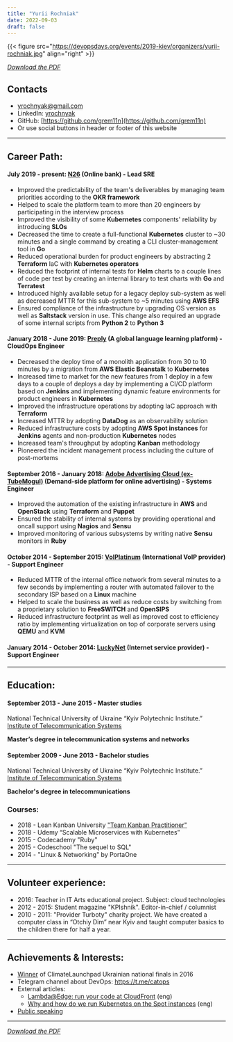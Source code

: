 ```yaml
---
title: "Yurii Rochniak"
date: 2022-09-03
draft: false
---
```


{{< figure src="https://devopsdays.org/events/2019-kiev/organizers/yurii-rochniak.jpg" align="right" >}}

_[Download the PDF](https://github.com/grem11n/blog/raw/master/static/files/Yurii_Rochniak_CV.pdf)_

## Contacts

* yrochnyak@gmail.com
* LinkedIn: [yrochnyak](https://www.linkedin.com/in/yrochnyak/)
* GitHub: [https://github.com/grem11n](https://github.com/grem11n)
* Or use social buttons in header or footer of this website
---

## Career Path:

#### July 2019 - present: [N26](https://n26.com) (Online bank) - Lead SRE

- Improved the predictability of the team's deliverables by managing team priorities according to the **OKR framework**
- Helped to scale the platform team to more than 20 engineers by participating in the interview process
- Improved the visibility of some **Kubernetes** components' reliability by introducing **SLOs**
- Decreased the time to create a full-functional **Kubernetes** cluster to ~30 minutes and a single command by creating a CLI cluster-management tool in **Go**
- Reduced operational burden for product engineers by abstracting 2 **Terraform** IaC with **Kubernetes operators**
- Reduced the footprint of internal tests for **Helm** charts to a couple lines of code per test by creating an internal library to test charts with **Go** and **Terratest**
- Introduced highly available setup for a legacy deploy sub-system as well as decreased MTTR for this sub-system to ~5 minutes using **AWS EFS**
- Ensured compliance of the infrastructure by upgrading OS version as well as **Saltstack** version in use. This change also required an upgrade of some internal scripts from **Python 2** to **Python 3**

#### January 2018 - June 2019: [Preply](https://preply.com) (A global language learning platform) - CloudOps Engineer
- Decreased the deploy time of a monolith application from 30 to 10 minutes by a migration from **AWS Elastic Beanstalk** to **Kubernetes**
- Increased time to market for the new features from 1 deploy in a few days to a couple of deploys a day by implementing a CI/CD platform based on **Jenkins** and implementing dynamic feature environments for product engineers in **Kubernetes**
- Improved the infrastructure operations by adopting IaC approach with **Terraform**
- Increased MTTR by adopting **DataDog** as an observability solution
- Reduced infrastructure costs by adopting **AWS Spot instances** for **Jenkins** agents and non-production **Kubernetes** nodes
- Increased team's throughput by adopting **Kanban** methodology
- Pioneered the incident management process including the culture of post-mortems

#### September 2016 - January 2018: [Adobe Advertising Cloud (ex-TubeMogul)](https://advertising.adobe.com/) (Demand-side platform for online advertising) - Systems Engineer
- Improved the automation of the existing infrastructure in **AWS** and **OpenStack** using **Terraform** and **Puppet**
- Ensured the stability of internal systems by providing operational and oncall support using **Nagios** and **Sensu**
- Improved monitoring of various subsystems by writing native **Sensu** monitors in **Ruby**

#### October 2014 - September 2015: [VoIPlatinum](https://portal.voiplatinum.com/) (International VoIP provider) - Support Engineer
- Reduced MTTR of the internal office network from several minutes to a few seconds by implementing a router with automated failover to the secondary ISP based on a **Linux** machine
- Helped to scale the business as well as reduce costs by switching from a proprietary solution to **FreeSWITCH** and **OpenSIPS**
- Reduced infrastructure footprint as well as improved cost to efficiency ratio by implementing virtualization on top of corporate servers using **QEMU** and **KVM**

#### January 2014 - October 2014: [LuckyNet](https://www.lucky.net/en.html) (Internet service provider) - Support Engineer
---

## Education:

#### September 2013 - June 2015 - Master studies
National Technical University of Ukraine “Kyiv Polytechnic Institute.” [Institute of Telecommunication Systems](https://kpi.ua/en/its)

**Master’s degree in telecommunication systems and networks**

#### September 2009 - June 2013 - Bachelor studies
National Technical University of Ukraine “Kyiv Polytechnic Institute.” [Institute of Telecommunication Systems](https://kpi.ua/en/its)

**Bachelor's degree in telecommunications**

### Courses:
- 2018 - Lean Kanban University ["Team Kanban Practitioner"](https://edu.kanban.university/users/yurii-rochniak)
- 2018 - Udemy “Scalable Microservices with Kubernetes”
- 2015 - Codecademy "Ruby"
- 2015 - Codeschool "The sequel to SQL"
- 2014 - "Linux & Networking" by PortaOne
---

## Volunteer experience:
- 2016: Teacher in IT Arts educational project. Subject: cloud technologies
- 2012 - 2015: Student magazine "KPIshnik". Editor-in-chief / columnist
- 2010 - 2011: "Provider Turboty" charity project. We have created a computer class in “Otchiy Dim” near Kyiv and taught computer basics to the children there for half a year.
---

## Achievements & Interests:
- [Winner](https://climatelaunchpad.org/finalists/zamza/) of ClimateLaunchpad Ukrainian national finals in 2016
- Telegram channel about DevOps: https://t.me/catops
- External articles:
    - [Lambda@Edge: run your code at CloudFront](https://bit.ly/2LiRjOJ) (eng)
    - [Why and how do we run Kubernetes on the Spot instances](https://bit.ly/2zYnCxF) (eng)
- [Public speaking](https://grem1.in/talks/)
---

_[Download the PDF](https://github.com/grem11n/blog/raw/master/static/files/Yurii_Rochniak_CV.pdf)_
